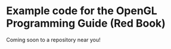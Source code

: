Example code for the OpenGL Programming Guide (Red Book)
========================================================

Coming soon to a repository near you!
